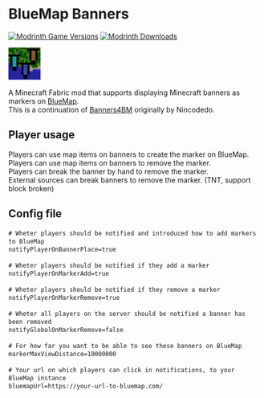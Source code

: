# BlueMap Banners

[![Modrinth Game Versions](https://img.shields.io/modrinth/game-versions/rx2aSILw?logo=modrinth&style=for-the-badge)](https://modrinth.com/mod/bluemap-banners)
[![Modrinth Downloads](https://img.shields.io/modrinth/dt/rx2aSILw?color=blue&logo=modrinth&style=for-the-badge)](https://modrinth.com/mod/bluemap-banners)

![](src/main/resources/assets/bluemap-banners/icon.png)

A Minecraft Fabric mod that supports displaying Minecraft banners as markers on [BlueMap](https://github.com/BlueMap-Minecraft/BlueMap).  
This is a continuation of [Banners4BM](https://github.com/Nincodedo/Banners4BM) originally by Nincodedo.

## Player usage

Players can use map items on banners to create the marker on BlueMap.  
Players can use map items on banners to remove the marker.  
Players can break the banner by hand to remove the marker.  
External sources can break banners to remove the marker. (TNT, support block broken)

## Config file
``` properties
# Wheter players should be notified and introduced how to add markers to BlueMap
notifyPlayerOnBannerPlace=true

# Wheter players should be notified if they add a marker
notifyPlayerOnMarkerAdd=true

# Wheter players should be notified if they remove a marker
notifyPlayerOnMarkerRemove=true

# Wheter all players on the server should be notified a banner has been removed
notifyGlobalOnMarkerRemove=false

# For how far you want to be able to see these banners on BlueMap
markerMaxViewDistance=10000000

# Your url on which players can click in notifications, to your BlueMap instance 
bluemapUrl=https://your-url-to-bluemap.com/
```


